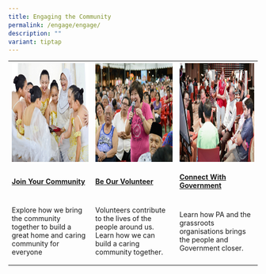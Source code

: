 ```yaml
---
title: Engaging the Community
permalink: /engage/engage/
description: ""
variant: tiptap
---
```

<table style="minWidth: 75px">
<colgroup>
<col>
<col>
<col>
</colgroup>
<tbody>
<tr>
<th rowspan="1" colspan="1">
<div class="isomer-image-wrapper">
<img style="height:200px;width:250px" height="auto" width="100%" src="/images/Engage/join-your-community.png">
</div>
</th>
<th rowspan="1" colspan="1">
<div class="isomer-image-wrapper">
<img style="height:200px;width:250px" height="auto" width="100%" src="/images/Engage/be%20our%20volunteer.png">
</div>
</th>
<th rowspan="1" colspan="1">
<div class="isomer-image-wrapper">
<img style="height:200px;width:250px" height="auto" width="100%" src="/images/Engage/connect%20w%20govt%202.PNG">
</div>
</th>
</tr>
<tr>
<td rowspan="1" colspan="1">
<p><strong><a href="/engage/join-your-community" rel="noopener noreferrer nofollow" target="_blank">Join Your Community</a></strong>
</p>
</td>
<td rowspan="1" colspan="1">
<p><strong><a href="https://www.pa.gov.sg/volunteering-with-people-s-association/" rel="noopener noreferrer nofollow" target="_blank">Be Our Volunteer</a></strong>
</p>
</td>
<td rowspan="1" colspan="1">
<p><strong><a href="/engage/connect-with-government/connecting-people-and-government/" rel="noopener noreferrer nofollow" target="_blank">Connect With Government</a></strong>
</p>
</td>
</tr>
<tr>
<td rowspan="1" colspan="1">
<p>Explore how we bring the community together to build a great home and
caring community for everyone
<br>
</p>
</td>
<td rowspan="1" colspan="1">
<p>Volunteers contribute to the lives of the people around us. Learn how
we can build a caring community together.
<br>
</p>
</td>
<td rowspan="1" colspan="1">
<p>Learn how PA and the grassroots organisations brings the people and Government
closer.
<br>
</p>
</td>
</tr>
</tbody>
</table>
<p></p>